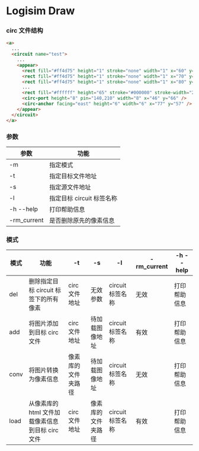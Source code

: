 # Logisim Draw

### circ 文件结构

```html
<a>
  ...
  <circuit name="test">
    ...
    <appear>
      <rect fill="#ff4d75" height="1" stroke="none" width="1" x="60" y="100" />
      <rect fill="#ff4d75" height="1" stroke="none" width="1" x="70" y="100" />
      <rect fill="#ff4d75" height="1" stroke="none" width="1" x="80" y="110" />
      ...
      <rect fill="#ffffff" height="65" stroke="#000000" stroke-width="2" width="88" x="90" y="112" />
      <circ-port height="8" pin="140,210" width="8" x="46" y="66" />
      <circ-anchor facing="east" height="6" width="6" x="77" y="57" />
    </appear>
  </circuit>
</a>
```

### 参数

| 参数        | 功能                      |
| ----------- | ------------------------- |
| -m          | 指定模式                  |
| -t          | 指定目标文件地址          |
| -s          | 指定源文件地址            |
| -l          | 指定目标 circuit 标签名称 |
| -h --help   | 打印帮助信息              |
| -rm_current | 是否删除原先的像素信息    |

### 模式

| 模式 | 功能                                             | -t                 | -s                 | -l               | -rm_current | -h --help    |
| ---- | ------------------------------------------------ | ------------------ | ------------------ | ---------------- | ----------- | ------------ |
| del  | 删除指定目标 circuit 标签下的所有像素            | circ 文件地址      | 无效参数           | circuit 标签名称 | 无效        | 打印帮助信息 |
| add  | 将图片添加到目标 circ 文件                       | circ 文件地址      | 待加载图像地址     | circuit 标签名称 | 有效        | 打印帮助信息 |
| conv | 将图片转换为像素信息                             | 像素库的文件夹路径 | 待加载图像地址     | circuit 标签名称 | 无效        | 打印帮助信息 |
| load | 从像素库的 html 文件加载像素信息到目标 circ 文件 | circ 文件地址      | 像素库的文件夹路径 | circuit 标签名称 | 有效        | 打印帮助信息 |
